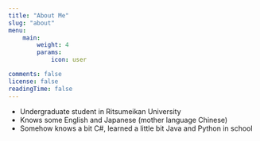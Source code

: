 ```yaml
---
title: "About Me"
slug: "about"
menu:
    main: 
        weight: 4
        params:
            icon: user

comments: false
license: false
readingTime: false
---
```


* Undergraduate student in Ritsumeikan University
* Knows some English and Japanese (mother language Chinese)
* Somehow knows a bit C#, learned a little bit Java and Python in school
